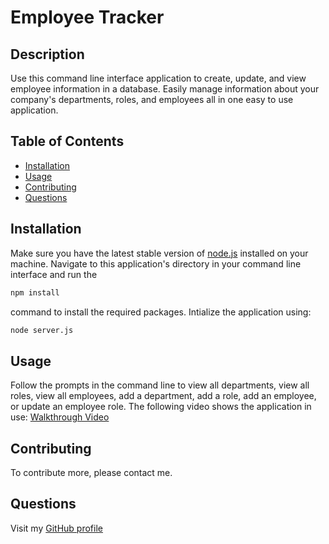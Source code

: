 # Employee Tracker

## Description
Use this command line interface application to create, update, and view employee information in a database. Easily manage information about your company's departments, roles, and employees all in one easy to use application. 
  
## Table of Contents
  
- [Installation](#installation)
- [Usage](#usage)
- [Contributing](#contributing)
- [Questions](#questions)
  
## Installation
Make sure you have the latest stable version of [node.js](https://nodejs.org/en) installed on your machine. Navigate to this application's directory in your command line interface and run the 
```bash
npm install
```
command to install the required packages. Intialize the application using:
```bash
node server.js
```
  
## Usage
Follow the prompts in the command line to view all departments, view all roles, view all employees, add a department, add a role, add an employee, or update an employee role. The following video shows the application in use:
[Walkthrough Video](walkthrough.url)
  
## Contributing
To contribute more, please contact me.
  
## Questions
Visit my [GitHub profile](https://github.com/williamk31)